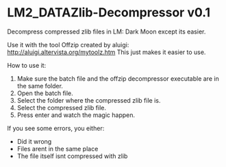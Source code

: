 # LM2_DATAZlib-Decompressor v0.1
Decompress compressed zlib files in LM: Dark Moon except its easier.

Use it with the tool Offzip created by aluigi: http://aluigi.altervista.org/mytoolz.htm
This just makes it easier to use.

How to use it:
1. Make sure the batch file and the offzip decompressor executable are in the same folder.
2. Open the batch file.
3. Select the folder where the compressed zlib file is.
4. Select the compressed zlib file.
5. Press enter and watch the magic happen.

If you see some errors, you either:

- Did it wrong
- Files arent in the same place
- The file itself isnt compressed with zlib
